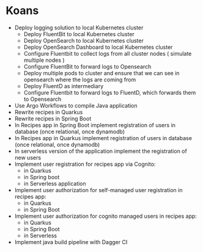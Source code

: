 # Koans

- Deploy logging solution to local Kubernetes cluster
  - Deploy FluentBit to local Kubernetes cluster
  - Deploy OpenSearch to local Kubernetes cluster
  - Deploy OpenSearch Dashboard to local Kubernetes cluster
  - Configure Fluentbit to collect logs from all cluster nodes ( simulate multiple nodes )
  - Configure FluentBit to forward logs to Opensearch
  - Deploy multiple pods to cluster and ensure that we can see in opensearch where the logs are coming from
  - Deploy FluentD as intermediary
  - Configure Fluentbit to forward logs to FluentD, which forwards them to Opensearch
- Use Argo Workflows to compile Java application
- Rewrite recipes in Quarkus
- Rewrite recipes in Spring Boot
- In Recipes app in Spring Boot implement registration of users in database (once relational, once dynamodb)
- In Recipes app in Quarkus implement registration of users in database (once relational, once dynamodb)
- In serverless version of the application implement the registration of new users
- Implement user registration for recipes app via Cognito:
  - in Quarkus
  - in Spring boot
  - in Serverless application
- Implement user authorization for self-managed user registration in recipes app:
  - in Quarkus
  - in Spring Boot
- Implement user authorization for cognito managed users in recipes app:
  - in Quarkus
  - in Spring Boot
  - in Serverless
- Implement java build pipeline with Dagger CI
